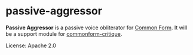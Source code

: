 # passive-aggressor

**Passive Aggressor** is a passive voice obliterator for [Common Form](https://github.com/commonform). It will be a support module for [commonform-critique](https://github.com/commonform/commonform-critique).

License: Apache 2.0
